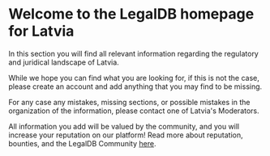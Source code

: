 <!-- TITLE: Latvia -->
<!-- SUBTITLE: Welcome to the legalDB home of Latvia -->

# Welcome to the LegalDB homepage for Latvia

In this section you will find all relevant information regarding the regulatory and juridical landscape of Latvia.

While we hope you can find what you are looking for, if this is not the case, please create an account and add anything that you may find to be missing.

For any case any mistakes, missing sections, or possible mistakes in the organization of the information, please contact one of Latvia's Moderators.

All information you add will be valued by the community, and you will increase your reputation on our platform! Read more about reputation, bounties, and the LegalDB Community [here](http://legaldb.herokuapp.com/legaldb/community).
